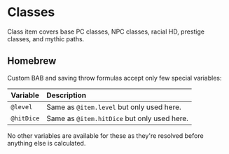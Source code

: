 # Classes

Class item covers base PC classes, NPC classes, racial HD, prestige classes, and mythic paths.

## Homebrew

Custom BAB and saving throw formulas accept only few special variables:

| Variable   | Description                                 |
| :--------- | :------------------------------------------ |
| `@level`   | Same as `@item.level` but only used here.   |
| `@hitDice` | Same as `@item.hitDice` but only used here. |

No other variables are available for these as they're resolved before anything else is calculated.
